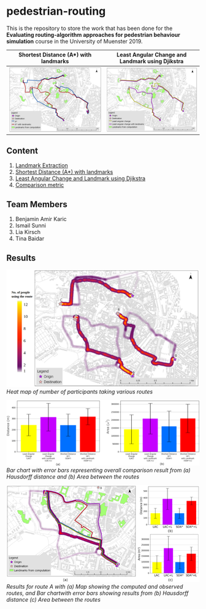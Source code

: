 # pedestrian-routing
This is the repository to store the work that has been done for the **Evaluating routing-algorithm approaches for pedestrian behaviour simulation** course in the University of Muenster 2019.

Shortest Distance (A*) with landmarks |  Least Angular Change and Landmark using Djikstra
:-------------------------:|:-------------------------:
![Shortest Distance (A*) with landmark](images/AstarwWithLandmarkCombined.png) | ![Least Angular Change and Landmark using Djikstra](images/leastAngularChangeWithLandmarksCombined.png)

## Content

1. [Landmark Extraction](https://github.com/ismailsunni/routing-with-landmark/blob/master/landmark-extraction.py)
2. [Shortest Distance (A*) with landmarks](https://github.com/ismailsunni/routing-with-landmark)
3. [Least Angular Change and Landmark using Djikstra](github.com)
4. [Comparison metric](github.com)

## Team Members

1. Benjamin Amir Karic
2. Ismail Sunni
3. Lia Kirsch
4. Tina Baidar

## Results

![Heat map of number of participants taking various routes](images/heatmap_2.png)
*Heat map of number of participants taking various routes*

![Bar chart with error bars representing overall comparison result from (a) Hausdorff distance and (b) Area between the routes](images/overall_comparison.PNG)
*Bar chart with error bars representing overall comparison result from (a) Hausdorff distance and (b) Area between the routes*

![Results for route A with (a) Map showing the computed and observed routes, and Bar chartwith error bars showing results from (b) Hausdorff distance (c) Area between the routes](images/routeA_comparison.png)
*Results for route A with (a) Map showing the computed and observed routes, and Bar chartwith error bars showing results from (b) Hausdorff distance (c) Area between the routes*
